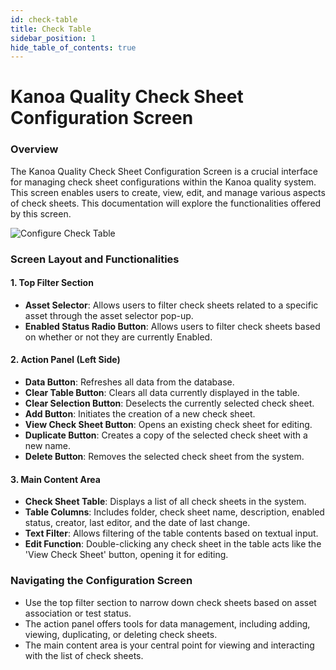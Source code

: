 ```yaml
---
id: check-table
title: Check Table 
sidebar_position: 1
hide_table_of_contents: true
---
```

# Kanoa Quality Check Sheet Configuration Screen

### Overview
The Kanoa Quality Check Sheet Configuration Screen is a crucial interface for managing check sheet configurations within the Kanoa quality system. This screen enables users to create, view, edit, and manage various aspects of check sheets. This documentation will explore the functionalities offered by this screen.

![Configure Check Table](/img/quality-config-check-table.png)

### Screen Layout and Functionalities

#### 1. **Top Filter Section**
   - **Asset Selector**: Allows users to filter check sheets related to a specific asset through the asset selector pop-up.
   - **Enabled Status Radio Button**: Allows users to filter check sheets based on whether or not they are currently Enabled.

#### 2. **Action Panel (Left Side)**
   - **Data Button**: Refreshes all data from the database.
   - **Clear Table Button**: Clears all data currently displayed in the table.
   - **Clear Selection Button**: Deselects the currently selected check sheet.
   - **Add Button**: Initiates the creation of a new check sheet.
   - **View Check Sheet Button**: Opens an existing check sheet for editing.
   - **Duplicate Button**: Creates a copy of the selected check sheet with a new name.
   - **Delete Button**: Removes the selected check sheet from the system.

#### 3. **Main Content Area**
   - **Check Sheet Table**: Displays a list of all check sheets in the system.
   - **Table Columns**: Includes folder, check sheet name, description, enabled status, creator, last editor, and the date of last change.
   - **Text Filter**: Allows filtering of the table contents based on textual input.
   - **Edit Function**: Double-clicking any check sheet in the table acts like the 'View Check Sheet' button, opening it for editing.

### Navigating the Configuration Screen

- Use the top filter section to narrow down check sheets based on asset association or test status.
- The action panel offers tools for data management, including adding, viewing, duplicating, or deleting check sheets.
- The main content area is your central point for viewing and interacting with the list of check sheets.
